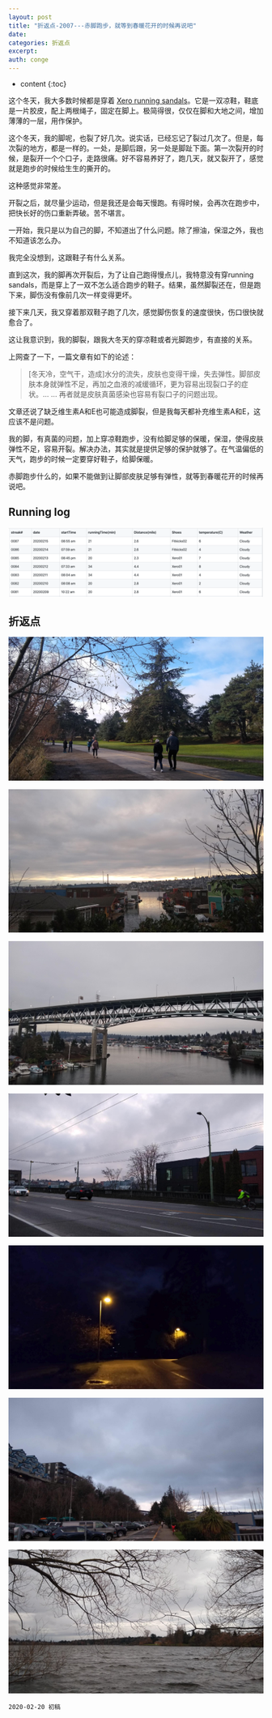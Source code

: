 ```yaml
---
layout: post
title: "折返点-2007---赤脚跑步，就等到春暖花开的时候再说吧"
date:
categories: 折返点
excerpt:
auth: conge
---
```

* content
{:toc}

这个冬天，我大多数时候都是穿着 [Xero running sandals](https://xeroshoes.com/shop/genesis/genesis-men/)。它是一双凉鞋，鞋底是一片胶皮，配上两根绳子，固定在脚上。极简得很，仅仅在脚和大地之间，增加薄薄的一层，用作保护。

这个冬天，我的脚呢，也裂了好几次。说实话，已经忘记了裂过几次了。但是，每次裂的地方，都是一样的。一处，是脚后跟，另一处是脚趾下面。第一次裂开的时候，是裂开一个个口子，走路很痛。好不容易养好了，跑几天，就又裂开了，感觉就是跑步的时候给生生的撕开的。

这种感觉非常差。

开裂之后，就尽量少运动，但是我还是会每天慢跑。有得时候，会再次在跑步中，把快长好的伤口重新弄破。苦不堪言。

一开始，我只是以为自己的脚，不知道出了什么问题。除了擦油，保湿之外，我也不知道该怎么办。

我完全没想到，这跟鞋子有什么关系。

直到这次，我的脚再次开裂后，为了让自己跑得慢点儿，我特意没有穿running sandals，而是穿上了一双不怎么适合跑步的鞋子。结果，虽然脚裂还在，但是跑下来，脚伤没有像前几次一样变得更坏。

接下来几天，我又穿着那双鞋子跑了几次，感觉脚伤恢复的速度很快，伤口很快就愈合了。

这让我意识到，我的脚裂，跟我大冬天的穿凉鞋或者光脚跑步，有直接的关系。

上网查了一下，一篇文章有如下的论述：

> [冬天冷，空气干，造成]水分的流失，皮肤也变得干燥，失去弹性。脚部皮肤本身就弹性不足，再加之血液的减缓循环，更为容易出现裂口子的症状。... ... 再者就是皮肤真菌感染也容易有裂口子的问题出现。

文章还说了缺乏维生素A和E也可能造成脚裂，但是我每天都补充维生素A和E，这应该不是问题。

我的脚，有真菌的问题，加上穿凉鞋跑步，没有给脚足够的保暖，保湿，使得皮肤弹性不足，容易开裂。解决办法，其实就是提供足够的保护就够了。在气温偏低的天气，跑步的时候一定要穿好鞋子，给脚保暖。

赤脚跑步什么的，如果不能做到让脚部皮肤足够有弹性，就等到春暖花开的时候再说吧。


## Running log
![Running log week 07 2020](/assets/images/折返点/118382-9f92bee77c7e9bad.png)


 ## 折返点

![20200209.jpg](/assets/images/折返点/118382-dd42e1c38af440dd.jpg)

![20200210.jpg](/assets/images/折返点/118382-2c2ca7a743d8eb05.jpg)

![20200211.jpg](/assets/images/折返点/118382-b893bd8b4640da28.jpg)

![20200212.jpg](/assets/images/折返点/118382-25ec599c25197484.jpg)

![20200213.jpg](/assets/images/折返点/118382-96bf071c73e4d792.jpg)

![20200214.jpg](/assets/images/折返点/118382-511ff50f4b9402c0.jpg)

![20200215.jpg](/assets/images/折返点/118382-35681a2e54ec50e8.jpg)

```
2020-02-20 初稿
```
